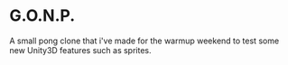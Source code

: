 G.O.N.P.
==========

A small pong clone that i've made for the warmup weekend to test some new Unity3D features such as sprites.
